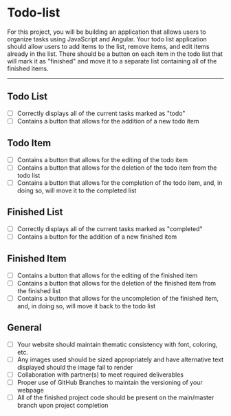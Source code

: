 # Todo-list
For this project, you will be building an application that allows users to organize tasks using JavaScript and Angular. Your todo list application should allow users to add items to the list, remove items, and edit items already in the list. There should be a button on each item in the todo list that will mark it as "finished" and move it to a separate list containing all of the finished items. 

--- 
## Todo List
- [ ] Correctly displays all of the current tasks marked as "todo"
- [ ] Contains a button that allows for the addition of a new todo item

## Todo Item
- [ ] Contains a button that allows for the editing of the todo item
- [ ] Contains a button that allows for the deletion of the todo item from the todo list
- [ ] Contains a button that allows for the completion of the todo item, and, in doing so, will move it to the completed 
list
## Finished List
- [ ] Correctly displays all of the current tasks marked as "completed"
- [ ] Contains a button for the addition of a new finished item
## Finished Item
- [ ] Contains a button that allows for the editing of the finished item
- [ ] Contains a button that allows for the deletion of the finished item from the finished list
- [ ] Contains a button that allows for the uncompletion of the finished item, and, in doing so, will move it back to the todo list
## General
- [ ] Your website should maintain thematic consistency with font, coloring, etc.
- [ ] Any images used should be sized appropriately and have alternative text displayed should the image fail to render
- [ ] Collaboration with partner(s) to meet required deliverables
- [ ] Proper use of GitHub Branches to maintain the versioning of your webpage
- [ ] All of the finished project code should be present on the main/master branch upon project completion
